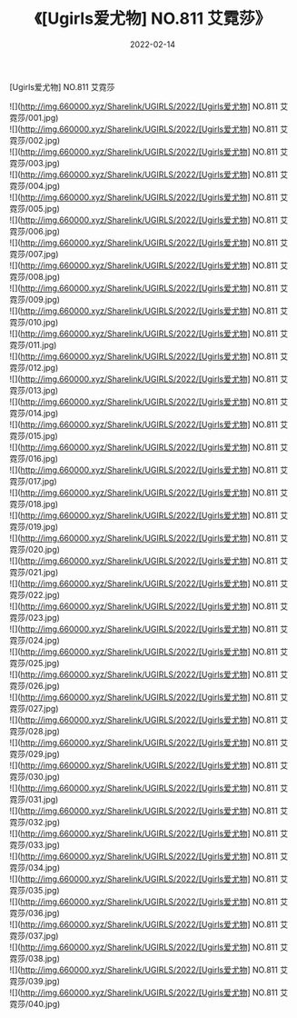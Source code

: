 ﻿---
layout: post
title:  《[Ugirls爱尤物] NO.811 艾霓莎》
date:   2022-02-14
img: http://img.660000.xyz/Sharelink/UGIRLS/2022/[Ugirls爱尤物] NO.811 艾霓莎/000.jpg
categories: [美女, 清纯, 唯美]
---

[Ugirls爱尤物] NO.811 艾霓莎

 ![](http://img.660000.xyz/Sharelink/UGIRLS/2022/[Ugirls爱尤物] NO.811 艾霓莎/001.jpg) <br>![](http://img.660000.xyz/Sharelink/UGIRLS/2022/[Ugirls爱尤物] NO.811 艾霓莎/002.jpg) <br>![](http://img.660000.xyz/Sharelink/UGIRLS/2022/[Ugirls爱尤物] NO.811 艾霓莎/003.jpg) <br>![](http://img.660000.xyz/Sharelink/UGIRLS/2022/[Ugirls爱尤物] NO.811 艾霓莎/004.jpg) <br>![](http://img.660000.xyz/Sharelink/UGIRLS/2022/[Ugirls爱尤物] NO.811 艾霓莎/005.jpg) <br>![](http://img.660000.xyz/Sharelink/UGIRLS/2022/[Ugirls爱尤物] NO.811 艾霓莎/006.jpg) <br>![](http://img.660000.xyz/Sharelink/UGIRLS/2022/[Ugirls爱尤物] NO.811 艾霓莎/007.jpg) <br>![](http://img.660000.xyz/Sharelink/UGIRLS/2022/[Ugirls爱尤物] NO.811 艾霓莎/008.jpg) <br>![](http://img.660000.xyz/Sharelink/UGIRLS/2022/[Ugirls爱尤物] NO.811 艾霓莎/009.jpg) <br>![](http://img.660000.xyz/Sharelink/UGIRLS/2022/[Ugirls爱尤物] NO.811 艾霓莎/010.jpg) <br>![](http://img.660000.xyz/Sharelink/UGIRLS/2022/[Ugirls爱尤物] NO.811 艾霓莎/011.jpg) <br>![](http://img.660000.xyz/Sharelink/UGIRLS/2022/[Ugirls爱尤物] NO.811 艾霓莎/012.jpg) <br>![](http://img.660000.xyz/Sharelink/UGIRLS/2022/[Ugirls爱尤物] NO.811 艾霓莎/013.jpg) <br>![](http://img.660000.xyz/Sharelink/UGIRLS/2022/[Ugirls爱尤物] NO.811 艾霓莎/014.jpg) <br>![](http://img.660000.xyz/Sharelink/UGIRLS/2022/[Ugirls爱尤物] NO.811 艾霓莎/015.jpg) <br>![](http://img.660000.xyz/Sharelink/UGIRLS/2022/[Ugirls爱尤物] NO.811 艾霓莎/016.jpg) <br>![](http://img.660000.xyz/Sharelink/UGIRLS/2022/[Ugirls爱尤物] NO.811 艾霓莎/017.jpg) <br>![](http://img.660000.xyz/Sharelink/UGIRLS/2022/[Ugirls爱尤物] NO.811 艾霓莎/018.jpg) <br>![](http://img.660000.xyz/Sharelink/UGIRLS/2022/[Ugirls爱尤物] NO.811 艾霓莎/019.jpg) <br>![](http://img.660000.xyz/Sharelink/UGIRLS/2022/[Ugirls爱尤物] NO.811 艾霓莎/020.jpg) <br>![](http://img.660000.xyz/Sharelink/UGIRLS/2022/[Ugirls爱尤物] NO.811 艾霓莎/021.jpg) <br>![](http://img.660000.xyz/Sharelink/UGIRLS/2022/[Ugirls爱尤物] NO.811 艾霓莎/022.jpg) <br>![](http://img.660000.xyz/Sharelink/UGIRLS/2022/[Ugirls爱尤物] NO.811 艾霓莎/023.jpg) <br>![](http://img.660000.xyz/Sharelink/UGIRLS/2022/[Ugirls爱尤物] NO.811 艾霓莎/024.jpg) <br>![](http://img.660000.xyz/Sharelink/UGIRLS/2022/[Ugirls爱尤物] NO.811 艾霓莎/025.jpg) <br>![](http://img.660000.xyz/Sharelink/UGIRLS/2022/[Ugirls爱尤物] NO.811 艾霓莎/026.jpg) <br>![](http://img.660000.xyz/Sharelink/UGIRLS/2022/[Ugirls爱尤物] NO.811 艾霓莎/027.jpg) <br>![](http://img.660000.xyz/Sharelink/UGIRLS/2022/[Ugirls爱尤物] NO.811 艾霓莎/028.jpg) <br>![](http://img.660000.xyz/Sharelink/UGIRLS/2022/[Ugirls爱尤物] NO.811 艾霓莎/029.jpg) <br>![](http://img.660000.xyz/Sharelink/UGIRLS/2022/[Ugirls爱尤物] NO.811 艾霓莎/030.jpg) <br>![](http://img.660000.xyz/Sharelink/UGIRLS/2022/[Ugirls爱尤物] NO.811 艾霓莎/031.jpg) <br>![](http://img.660000.xyz/Sharelink/UGIRLS/2022/[Ugirls爱尤物] NO.811 艾霓莎/032.jpg) <br>![](http://img.660000.xyz/Sharelink/UGIRLS/2022/[Ugirls爱尤物] NO.811 艾霓莎/033.jpg) <br>![](http://img.660000.xyz/Sharelink/UGIRLS/2022/[Ugirls爱尤物] NO.811 艾霓莎/034.jpg) <br>![](http://img.660000.xyz/Sharelink/UGIRLS/2022/[Ugirls爱尤物] NO.811 艾霓莎/035.jpg) <br>![](http://img.660000.xyz/Sharelink/UGIRLS/2022/[Ugirls爱尤物] NO.811 艾霓莎/036.jpg) <br>![](http://img.660000.xyz/Sharelink/UGIRLS/2022/[Ugirls爱尤物] NO.811 艾霓莎/037.jpg) <br>![](http://img.660000.xyz/Sharelink/UGIRLS/2022/[Ugirls爱尤物] NO.811 艾霓莎/038.jpg) <br>![](http://img.660000.xyz/Sharelink/UGIRLS/2022/[Ugirls爱尤物] NO.811 艾霓莎/039.jpg) <br>![](http://img.660000.xyz/Sharelink/UGIRLS/2022/[Ugirls爱尤物] NO.811 艾霓莎/040.jpg) <br>